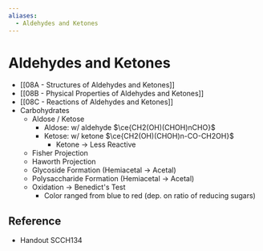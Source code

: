 ```yaml
---
aliases:
  - Aldehydes and Ketones
---
```


# Aldehydes and Ketones

- [[08A - Structures of Aldehydes and Ketones]]
- [[08B - Physical Properties of Aldehydes and Ketones]]
- [[08C - Reactions of Aldehydes and Ketones]]
- Carbohydrates
	- Aldose / Ketose
		- Aldose: w/ aldehyde $\ce{CH2(OH)(CHOH)nCHO}$
		- Ketose: w/ ketone $\ce{CH2(OH)(CHOH)n-CO-CH2OH}$
			- Ketone → Less Reactive
	- Fisher Projection
	- Haworth Projection
	- Glycoside Formation (Hemiacetal → Acetal)
	- Polysaccharide Formation (Hemiacetal → Acetal)
	- Oxidation → Benedict's Test
		- Color ranged from blue to red (dep. on ratio of reducing sugars)

## Reference

- Handout SCCH134
